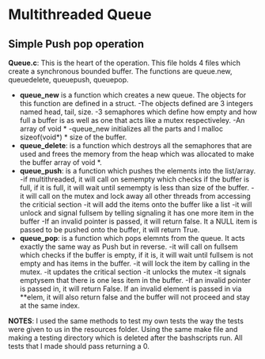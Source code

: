 # Multithreaded Queue

## Simple Push pop operation

__Queue.c__:
This is the heart of the operation. This file holds 4 files which create a synchronous bounded buffer. The functions are queue.new, queuedelete, queuepush, queuepop. 

- __queue_new__ is a function which creates a new queue. The objects for this function are defined in a struct.
-The objects defined are 3 integers named head, tail, size. 
-3 semaphores which define how empty and how full a buffer is as well as one that acts like a mutex respectiveley. 
-An array of void *
-queue_new initializes all the parts and I malloc sizeof(void*) * size of the buffer. 
- __queue_delete__: is a function which destroys all the semaphores that are used and frees the memory from the heap which was allocated to make the buffer array of void *. 
- __queue_push__: is a function which pushes the elements into the list/array. 
-if multithreaded, it will call on semempty which checks if the buffer is full, if it is full, it will wait until semempty is less than size of the buffer.
-it will call on the mutex and lock away all other threads from accessing the criticial section
-it will add the items onto the buffer like a list
-it will unlock and signal fullsem by telling signaling it has one more item in the buffer
-If an invalid pointer is passed, it will return false. It a NULL item is passed to be pushed onto the buffer, it will return True.
- __queue_pop__: is a function which pops elemnts from the queue. It acts exactly the same way as Push but in reverse. 
-it will call on fullsem which checks if the buffer is empty, if it is, it will wait until fullsem is not empty and has items in the buffer. 
-it will lock the item by calling in the mutex.
-it updates the critical section
-it unlocks the mutex
-it signals emptysem that there is one less item in the buffer. 
-If an invalid pointer is passed in, it will return False. If an invalid element is passed in via **elem, it will also return false and the buffer will not proceed and stay at the same index. 

__NOTES__: I used the same methods to test my own tests the way the tests were given to us in the resources folder. Using the same make file and making a testing directory which is deleted after the bashscripts run. All tests that I made should pass returning a 0.